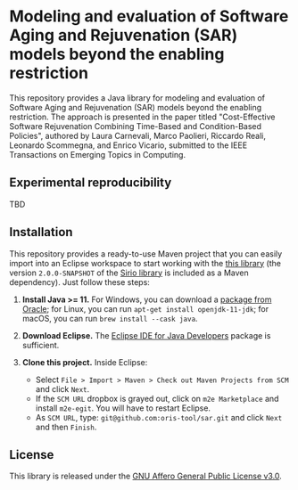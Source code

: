 # Modeling and evaluation of Software Aging and Rejuvenation (SAR) models beyond the enabling restriction

This repository provides a Java library for modeling and evaluation of Software Aging and Rejuvenation (SAR) models beyond the enabling restriction. The approach is presented in the paper titled "Cost-Effective Software Rejuvenation Combining Time-Based and Condition-Based Policies", authored by Laura Carnevali, Marco Paolieri, Riccardo Reali, Leonardo Scommegna, and Enrico Vicario, submitted to the IEEE Transactions on Emerging Topics in Computing.

## Experimental reproducibility

TBD

## Installation

This repository provides a ready-to-use Maven project that you can easily import into an Eclipse workspace to start working with the [this library](https://github.com/oris-tool/sar/) (the version `2.0.0-SNAPSHOT` of the [Sirio library](https://github.com/oris-tool/sirio) is included as a Maven dependency). Just follow these steps:

1. **Install Java >= 11.** For Windows, you can download a [package from Oracle](https://www.oracle.com/java/technologies/downloads/#java11); for Linux, you can run `apt-get install openjdk-11-jdk`; for macOS, you can run `brew install --cask java`. 

2. **Download Eclipse.** The [Eclipse IDE for Java Developers](http://www.eclipse.org/downloads/eclipse-packages/) package is sufficient.

3. **Clone this project.** Inside Eclipse:
   - Select `File > Import > Maven > Check out Maven Projects from SCM` and click `Next`.
   - If the `SCM URL` dropbox is grayed out, click on `m2e Marketplace` and install `m2e-egit`. You will have to restart Eclipse.
   - As `SCM URL`, type: `git@github.com:oris-tool/sar.git` and click `Next` and then `Finish`.

## License

This library is released under the [GNU Affero General Public License v3.0](https://choosealicense.com/licenses/agpl-3.0).
